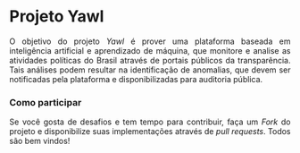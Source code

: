 <h1>Projeto Yawl</h1>

<p align="justify">
O objetivo do projeto <i>Yawl</i> é prover uma plataforma baseada em inteligência artificial e aprendizado de máquina, que monitore e analise as atividades políticas do Brasil através de portais públicos da transparência. Tais análises podem resultar na identificação de anomalias, que devem ser notificadas pela plataforma e disponibilizadas para auditoria pública.
</p>

<h3>Como participar</h3>
<p align="justify">
Se você gosta de desafios e tem tempo para contribuir, faça um <i>Fork</i> do projeto e disponibilize suas implementações através de <i>pull requests</i>. Todos são bem vindos!
</p>
